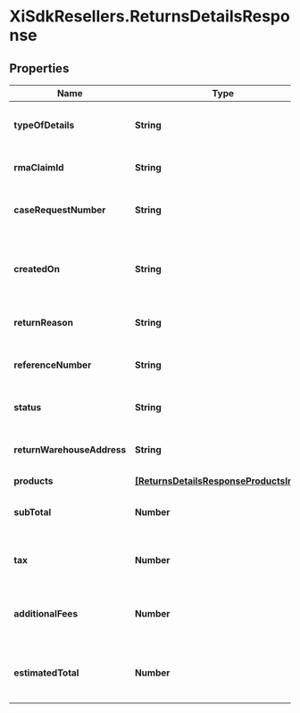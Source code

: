 # XiSdkResellers.ReturnsDetailsResponse

## Properties

Name | Type | Description | Notes
------------ | ------------- | ------------- | -------------
**typeOfDetails** | **String** | The type of the details. Return or Claim. | [optional] 
**rmaClaimId** | **String** | The rmaClaimId claim id. | [optional] 
**caseRequestNumber** | **String** | A unique return request number. | [optional] 
**createdOn** | **String** | The date on which the return request was created. | [optional] 
**returnReason** | **String** | The reason for the return. | [optional] 
**referenceNumber** | **String** | The reference number for the return. | [optional] 
**status** | **String** | The status of the request. | [optional] 
**returnWarehouseAddress** | **String** | The address of the return warehouse. | [optional] 
**products** | [**[ReturnsDetailsResponseProductsInner]**](ReturnsDetailsResponseProductsInner.md) |  | [optional] 
**subTotal** | **Number** | Sub total amount of the return request. | [optional] 
**tax** | **Number** | The tax amount of the return request. | [optional] 
**additionalFees** | **Number** | The additional fees for the return request. | [optional] 
**estimatedTotal** | **Number** | The total estimated amount for the return request. | [optional] 


